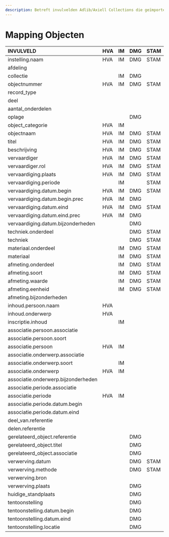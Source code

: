 ```yaml
---
description: Betreft invulvelden Adlib/Axiell Collections die geïmporteerd worden in DAMS
---
```


# Mapping Objecten



| INVULVELD | HVA | IM | DMG | STAM | AG |
| :--- | :--- | :--- | :--- | :--- | :--- |
| instelling.naam | HVA | IM | DMG | STAM | AG |
| afdeling |  |  |  |  | AG |
| collectie |  | IM | DMG |  | AG |
| objectnummer | HVA | IM | DMG | STAM | AG |
| record\_type |  |  |  |  | AG |
| deel |  |  |  |  | AG |
| aantal\_onderdelen |  |  |  |  | AG |
| oplage |  |  | DMG |  |  |
| object\_categorie | HVA | IM |  |  | AG |
| objectnaam | HVA | IM | DMG | STAM | AG |
| titel | HVA | IM | DMG | STAM | AG |
| beschrijving | HVA | IM | DMG | STAM | AG |
| vervaardiger | HVA | IM | DMG | STAM | AG |
| vervaardiger.rol | HVA | IM | DMG | STAM | AG |
| vervaardiging.plaats | HVA | IM | DMG | STAM | AG |
| vervaardiging.periode |  | IM |  | STAM | AG |
| vervaardiging.datum.begin | HVA | IM | DMG | STAM | AG |
| vervaardiging.datum.begin.prec | HVA | IM | DMG |  | AG |
| vervaardiging.datum.eind | HVA | IM | DMG | STAM | AG |
| vervaardiging.datum.eind.prec | HVA | IM | DMG |  | AG |
| vervaardiging.datum.bijzonderheden |  |  | DMG |  | AG |
| techniek.onderdeel |  |  | DMG | STAM | AG |
| techniek |  |  | DMG | STAM | AG |
| materiaal.onderdeel |  | IM | DMG | STAM | AG |
| materiaal |  | IM | DMG | STAM | AG |
| afmeting.onderdeel |  | IM | DMG | STAM | AG |
| afmeting.soort |  | IM | DMG | STAM | AG |
| afmeting.waarde |  | IM | DMG | STAM | AG |
| afmeting.eenheid |  | IM | DMG | STAM | AG |
| afmeting.bijzonderheden |  |  |  |  | AG |
| inhoud.persoon.naam | HVA |  |  |  | AG |
| inhoud.onderwerp | HVA |  |  |  | AG |
| inscriptie.inhoud |  | IM |  |  |  |
| associatie.persoon.associatie |  |  |  |  | AG |
| associatie.persoon.soort |  |  |  |  | AG |
| associatie.persoon | HVA | IM |  |  | AG |
| associatie.onderwerp.associatie |  |  |  |  | AG |
| associatie.onderwerp.soort |  | IM |  |  | AG |
| associatie.onderwerp | HVA | IM |  |  | AG |
| associatie.onderwerp.bijzonderheden |  |  |  |  | AG |
| associatie.periode.associatie |  |  |  |  | AG |
| associatie.periode | HVA | IM |  |  |  |
| associatie.periode.datum.begin |  |  |  |  | AG |
| associatie.periode.datum.eind |  |  |  |  | AG |
| deel\_van.referentie |  |  |  |  | AG |
| delen.referentie |  |  |  |  | AG |
| gerelateerd\_object.referentie |  |  | DMG |  |  |
| gerelateerd\_object.titel |  |  | DMG |  |  |
| gerelateerd\_object.associatie |  |  | DMG |  |  |
| verwerving.datum |  |  | DMG | STAM | AG |
| verwerving.methode |  |  | DMG | STAM | AG |
| verwerving.bron |  |  |  |  | AG |
| verwerving.plaats |  |  | DMG |  |  |
| huidige\_standplaats |  |  | DMG |  |  |
| tentoonstelling |  |  | DMG |  |  |
| tentoonstelling.datum.begin |  |  | DMG |  |  |
| tentoonstelling.datum.eind |  |  | DMG |  |  |
| tentoonstelling.locatie |  |  | DMG |  |  |

